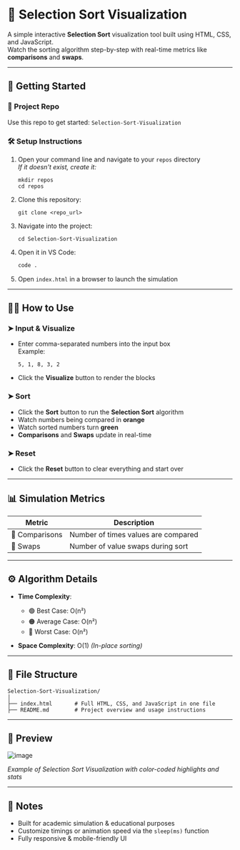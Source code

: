 
# 🧠 Selection Sort Visualization

A simple interactive **Selection Sort** visualization tool built using HTML, CSS, and JavaScript.  
Watch the sorting algorithm step-by-step with real-time metrics like **comparisons** and **swaps**.

---

## 🚀 Getting Started

### 📁 Project Repo
Use this repo to get started: `Selection-Sort-Visualization`

### 🛠 Setup Instructions

1. Open your command line and navigate to your `repos` directory  
   _If it doesn't exist, create it:_  
   ```
   mkdir repos
   cd repos
   ```

2. Clone this repository:  
   ```
   git clone <repo_url>
   ```

3. Navigate into the project:  
   ```
   cd Selection-Sort-Visualization
   ```

4. Open it in VS Code:  
   ```bash
   code .
   ```

5. Open `index.html` in a browser to launch the simulation

---

## 🧑‍💻 How to Use

### ➤ Input & Visualize
- Enter comma-separated numbers into the input box  
  Example:  
  ```
  5, 1, 8, 3, 2
  ```
- Click the **Visualize** button to render the blocks

### ➤ Sort
- Click the **Sort** button to run the **Selection Sort** algorithm
- Watch numbers being compared in **orange**
- Watch sorted numbers turn **green**
- **Comparisons** and **Swaps** update in real-time

### ➤ Reset
- Click the **Reset** button to clear everything and start over

---

## 📊 Simulation Metrics

| Metric        | Description                         |
|---------------|-------------------------------------|
| 🔢 Comparisons | Number of times values are compared |
| 🔄 Swaps       | Number of value swaps during sort   |

---

## ⚙️ Algorithm Details

- **Time Complexity**:
  - 🟢 Best Case: O(n²)
  - 🟠 Average Case: O(n²)
  - 🔴 Worst Case: O(n²)

- **Space Complexity**: O(1) _(In-place sorting)_

---

## 🧾 File Structure

```
Selection-Sort-Visualization/
│
├── index.html       # Full HTML, CSS, and JavaScript in one file
├── README.md        # Project overview and usage instructions
```

---

## 📸 Preview

![image](https://github.com/user-attachments/assets/6589463c-b57d-4207-9ed5-a1896568bac6)


*Example of Selection Sort Visualization with color-coded highlights and stats*

---

## 📌 Notes
- Built for academic simulation & educational purposes
- Customize timings or animation speed via the `sleep(ms)` function
- Fully responsive & mobile-friendly UI

